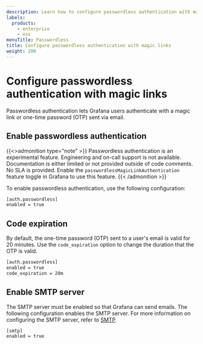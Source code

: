 ```yaml
---
description: Learn how to configure passwordless authentication with magic links in Grafana
labels:
  products:
    - enterprise
    - oss
menuTitle: Passwordless
title: Configure passwordless authentication with magic links
weight: 200
---
```


# Configure passwordless authentication with magic links

Passwordless authentication lets Grafana users authenticate with a magic link or one-time password (OTP) sent via email.

## Enable passwordless authentication

{{<>admonition type="note" >}}
Passwordless authentication is an experimental feature. Engineering and on-call support is not available. Documentation is either limited or not provided outside of code comments. No SLA is provided. Enable the `passwordlessMagicLinkAuthentication` feature toggle in Grafana to use this feature.
{{< /admonition >}}

To enable passwordless authentication, use the following configuration:

```bash
[auth.passwordless]
enabled = true
```

## Code expiration

By default, the one-time password (OTP) sent to a user's email is valid for 20 minutes. Use the `code_expiration` option to change the duration that the OTP is valid.

```bash
[auth.passwordless]
enabled = true
code_expiration = 20m
```

## Enable SMTP server

The SMTP server must be enabled so that Grafana can send emails.
The following configuration enables the SMTP server.
For more information on configuring the SMTP server, refer to [SMTP](https://grafana.com/docs/grafana/latest/setup-grafana/configure-grafana/#smtp).

```bash
[smtp]
enabled = true
```
